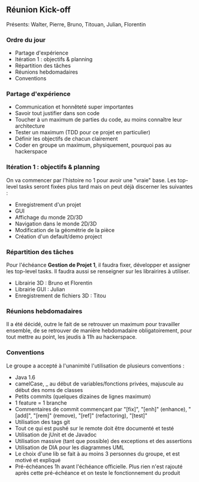 ## Réunion Kick-off

Présents: Walter, Pierre, Bruno, Titouan, Julian, Florentin


### Ordre du jour
* Partage d'expérience
* Itération 1 : objectifs & planning
* Répartition des tâches
* Réunions hebdomadaires
* Conventions

### Partage d'expérience
* Communication et honnêteté super importantes
* Savoir tout justifier dans son code
* Toucher à un maximum de parties du code, au moins connaître leur architecture
* Tester un maximum (TDD pour ce projet en particulier)
* Définir les objectifs de chacun clairement
* Coder en groupe un maximum, physiquement, pourquoi pas au hackerspace

### Itération 1 : objectifs & planning

On va commencer par l'histoire no 1 pour avoir une "vraie" base. Les top-level tasks seront fixées plus tard mais on peut déjà discerner les suivantes :

* Enregistrement d'un projet
* GUI
* Affichage du monde 2D/3D
* Navigation dans le monde 2D/3D
* Modification de la géométrie de la pièce
* Création d'un default/demo project

### Répartition des tâches 
Pour l'échéance **Gestion de Projet 1**, il faudra fixer, développer et assigner les top-level tasks. Il faudra aussi se renseigner sur les librairires à utiliser. 

* Librairie 3D : Bruno et Florentin
* Librairie GUI : Julian
* Enregistrement de fichiers 3D : Titou

### Réunions hebdomadaires
Il a été décidé, outre le fait de se retrouver un maximum pour travailler ensemble, de se retrouver de manière hebdomadaire obligatoirement, pour tout mettre au point, les jeudis à 11h au hackerspace.

### Conventions
Le groupe a accepté à l'unanimité l'utilisation de plusieurs conventions :

* Java 1.6
* camelCase, _ au début de variables/fonctions privées, majuscule au début des noms de classes
* Petits commits (quelques dizaines de lignes maximum)
* 1 feature = 1 branche
* Commentaires de commit commençant par "[fix]", "[enh]" (enhance), "[add]", "[rem]" (remove), "[ref]" (refactoring), "[test]"
* Utilisation des tags git
* Tout ce qui est pushé sur le remote doit être documenté et testé
* Utilisation de jUnit et de Javadoc
* Utilisation massive (tant que possible) des exceptions et des assertions
* Utilisation de DIA pour les diagrammes UML
* Le choix d'une lib se fait à au moins 3 personnes du groupe, et est motivé et expliqué
* Pré-échéances 1h avant l'échéance officielle. Plus rien n'est rajouté après cette pré-échéance et on teste le fonctionnement du produit

